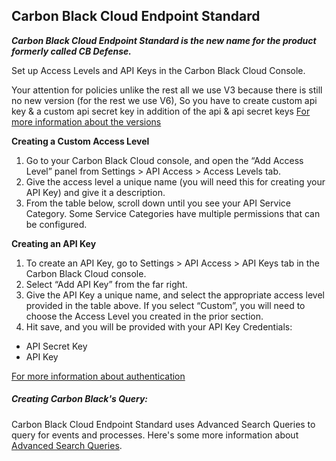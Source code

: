 ## Carbon Black Cloud Endpoint Standard

***Carbon Black Cloud Endpoint Standard is the new name for the product formerly called CB Defense.***

Set up Access Levels and API Keys in the Carbon Black Cloud Console.

Your attention for policies unlike the rest all we use V3 because there is still no new version (for the rest we use V6), So you have to create custom api key
& a custom api secret key in addition of the api & api secret keys
[For more information about the versions](https://developer.carbonblack.com/reference/carbon-black-cloud/cb-defense/latest/rest-api) 

**Creating a Custom Access Level**

1. Go to your Carbon Black Cloud console, and open the “Add Access Level” panel from Settings > API Access > Access
   Levels tab.
2. Give the access level a unique name (you will need this for creating your API Key) and give it a description.
3. From the table below, scroll down until you see your API Service Category. Some Service Categories have multiple
   permissions that can be configured.

**Creating an API Key**

1. To create an API Key, go to Settings > API Access > API Keys tab in the Carbon Black Cloud console.
2. Select “Add API Key” from the far right.
3. Give the API Key a unique name, and select the appropriate access level provided in the table above. If you select
   “Custom”, you will need to choose the Access Level you created in the prior section.
4. Hit save, and you will be provided with your API Key Credentials:

- API Secret Key
- API Key

[For more information about authentication](https://developer.carbonblack.com/reference/carbon-black-cloud/authentication) 
##### Creating Carbon Black's Query:

Carbon Black Cloud Endpoint Standard uses Advanced Search Queries to query for events and processes. Here's some more information
about [Advanced Search Queries](https://developer.carbonblack.com/resources/query_overview.pdf).
